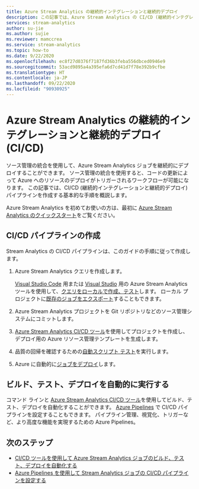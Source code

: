 ```yaml
---
title: Azure Stream Analytics の継続的インテグレーションと継続的デプロイ
description: この記事では、Azure Stream Analytics の CI/CD (継続的インテグレーションと継続的デプロイ) パイプラインについて概説します。
services: stream-analytics
author: su-jie
ms.author: sujie
ms.reviewer: mamccrea
ms.service: stream-analytics
ms.topic: how-to
ms.date: 9/22/2020
ms.openlocfilehash: ec8f27d0376f7187fd36b3feba556dbced0946e9
ms.sourcegitcommit: 53acd9895a4a395efa6d7cd41d7f78e392b9cfbe
ms.translationtype: HT
ms.contentlocale: ja-JP
ms.lasthandoff: 09/22/2020
ms.locfileid: "90930925"
---
```

# <a name="continuous-integration-and-deployment-cicd-for-azure-stream-analytics"></a>Azure Stream Analytics の継続的インテグレーションと継続的デプロイ (CI/CD)

ソース管理の統合を使用して、Azure Stream Analytics ジョブを継続的にデプロイすることができます。 ソース管理の統合を使用すると、コードの更新によって Azure へのリソースのデプロイがトリガーされるワークフローが可能になります。 この記事では、CI/CD (継続的インテグレーションと継続的デプロイ) パイプラインを作成する基本的な手順を概説します。

Azure Stream Analytics を初めてお使いの方は、最初に [Azure Stream Analytics のクイックスタート](stream-analytics-quick-create-portal.md)をご覧ください。

## <a name="create-a-cicd-pipeline"></a>CI/CD パイプラインの作成

Stream Analytics の CI/CD パイプラインは、このガイドの手順に従って作成します。

1. Azure Stream Analytics クエリを作成します。

   [Visual Studio Code](quick-create-vs-code.md) 用または [Visual Studio](stream-analytics-quick-create-vs.md) 用の Azure Stream Analytics ツールを使用して、[クエリをローカルで作成、テスト](develop-locally.md)します。 ローカル プロジェクトに[既存のジョブをエクスポート](visual-studio-code-explore-jobs.md#export-a-job-to-a-local-project)することもできます。

2. Azure Stream Analytics プロジェクトを Git リポジトリなどのソース管理システムにコミットします。

3. [Azure Stream Analytics CI/CD ツール](cicd-tools.md)を使用してプロジェクトを作成し、デプロイ用の Azure リソース管理テンプレートを生成します。

4. 品質の回帰を確認するための[自動スクリプト テスト](cicd-tools.md#automated-test)を実行します。

5. Azure に自動的に[ジョブをデプロイ](cicd-tools.md#deploy-to-azure)します。

## <a name="auto-build-test-and-deploy"></a>ビルド、テスト、デプロイを自動的に実行する

コマンド ラインと [Azure Stream Analytics CI/CD ツール](cicd-tools.md)を使用してビルド、テスト、デプロイを自動化することができます。 [Azure Pipelines](set-up-cicd-pipeline.md) で CI/CD パイプラインを設定することもできます。 パイプライン管理、視覚化、トリガーなど、より高度な機能を実現するための Azure Pipelines。

## <a name="next-steps"></a>次のステップ

* [CI/CD ツールを使用して Azure Stream Analytics ジョブのビルド、テスト、デプロイを自動化する](cicd-tools.md)
* [Azure Pipelines を使用して Stream Analytics ジョブの CI/CD パイプラインを設定する](set-up-cicd-pipeline.md)
